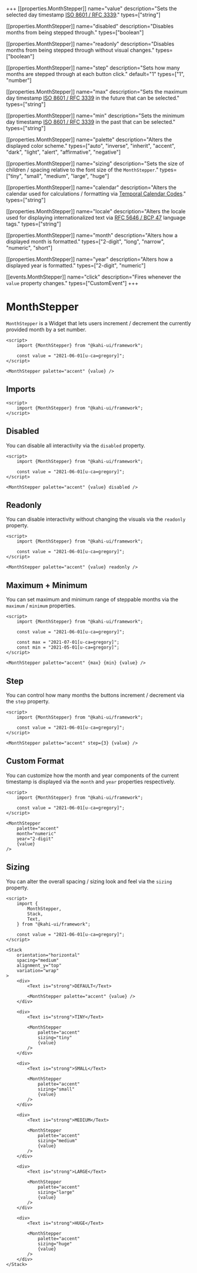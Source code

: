 +++
[[properties.MonthStepper]]
name="value"
description="Sets the selected day timestamp [ISO 8601 / RFC 3339](https://www.w3.org/TR/NOTE-datetime)."
types=["string"]

[[properties.MonthStepper]]
name="disabled"
description="Disables months from being stepped through."
types=["boolean"]

[[properties.MonthStepper]]
name="readonly"
description="Disables months from being stepped through without visual changes."
types=["boolean"]

[[properties.MonthStepper]]
name="step"
description="Sets how many months are stepped through at each button click."
default="1"
types=["1", "number"]

[[properties.MonthStepper]]
name="max"
description="Sets the maximum day timestamp [ISO 8601 / RFC 3339](https://www.w3.org/TR/NOTE-datetime) in the future that can be selected."
types=["string"]

[[properties.MonthStepper]]
name="min"
description="Sets the minimum day timestamp [ISO 8601 / RFC 3339](https://www.w3.org/TR/NOTE-datetime) in the past that can be selected."
types=["string"]

[[properties.MonthStepper]]
name="palette"
description="Alters the displayed color scheme."
types=["auto", "inverse", "inherit", "accent", "dark", "light", "alert", "affirmative", "negative"]

[[properties.MonthStepper]]
name="sizing"
description="Sets the size of children / spacing relative to the font size of the `MonthStepper`."
types=["tiny", "small", "medium", "large", "huge"]

[[properties.MonthStepper]]
name="calendar"
description="Alters the calendar used for calculations / formatting via [Temporal Calendar Codes](https://tc39.es/proposal-temporal/docs/calendar.html)."
types=["string"]

[[properties.MonthStepper]]
name="locale"
description="Alters the locale used for displaying internationalized text via [RFC 5646 / BCP 47](https://www.w3.org/International/articles/language-tags) language tags."
types=["string"]

[[properties.MonthStepper]]
name="month"
description="Alters how a displayed month is formatted."
types=["2-digit", "long", "narrow", "numeric", "short"]

[[properties.MonthStepper]]
name="year"
description="Alters how a displayed year is formatted."
types=["2-digit", "numeric"]

[[events.MonthStepper]]
name="click"
description="Fires whenever the `value` property changes."
types=["CustomEvent<void>"]
+++

# MonthStepper

`MonthStepper` is a Widget that lets users increment / decrement the currently provided month by a set number.

```svelte repl MonthStepper Preview
<script>
    import {MonthStepper} from "@kahi-ui/framework";

    const value = "2021-06-01[u-ca=gregory]";
</script>

<MonthStepper palette="accent" {value} />
```

## Imports

```svelte default MonthStepper Imports
<script>
    import {MonthStepper} from "@kahi-ui/framework";
</script>
```

## Disabled

You can disable all interactivity via the `disabled` property.

```svelte repl MonthStepper Disabled
<script>
    import {MonthStepper} from "@kahi-ui/framework";

    const value = "2021-06-01[u-ca=gregory]";
</script>

<MonthStepper palette="accent" {value} disabled />
```

## Readonly

You can disable interactivity without changing the visuals via the `readonly` property.

```svelte repl MonthStepper Readonly
<script>
    import {MonthStepper} from "@kahi-ui/framework";

    const value = "2021-06-01[u-ca=gregory]";
</script>

<MonthStepper palette="accent" {value} readonly />
```

## Maximum + Minimum

You can set maximum and minimum range of steppable months via the `maximum` / `minimum` properties.

```svelte repl MonthStepper Maximum + Minimum
<script>
    import {MonthStepper} from "@kahi-ui/framework";

    const value = "2021-06-01[u-ca=gregory]";

    const max = "2021-07-01[u-ca=gregory]";
    const min = "2021-05-01[u-ca=gregory]";
</script>

<MonthStepper palette="accent" {max} {min} {value} />
```

## Step

You can control how many months the buttons increment / decrement via the `step` property.

```svelte repl MonthStepper Step
<script>
    import {MonthStepper} from "@kahi-ui/framework";

    const value = "2021-06-01[u-ca=gregory]";
</script>

<MonthStepper palette="accent" step={3} {value} />
```

## Custom Format

You can customize how the month and year components of the current timestamp is displayed via the `month` and `year` properties respectively.

```svelte repl MonthStepper Custom Format
<script>
    import {MonthStepper} from "@kahi-ui/framework";

    const value = "2021-06-01[u-ca=gregory]";
</script>

<MonthStepper
    palette="accent"
    month="numeric"
    year="2-digit"
    {value}
/>
```

## Sizing

You can alter the overall spacing / sizing look and feel via the `sizing` property.

```svelte repl MonthStepper Sizing
<script>
    import {
        MonthStepper,
        Stack,
        Text,
    } from "@kahi-ui/framework";

    const value = "2021-06-01[u-ca=gregory]";
</script>

<Stack
    orientation="horizontal"
    spacing="medium"
    alignment_y="top"
    variation="wrap"
>
    <div>
        <Text is="strong">DEFAULT</Text>

        <MonthStepper palette="accent" {value} />
    </div>

    <div>
        <Text is="strong">TINY</Text>

        <MonthStepper
            palette="accent"
            sizing="tiny"
            {value}
        />
    </div>

    <div>
        <Text is="strong">SMALL</Text>

        <MonthStepper
            palette="accent"
            sizing="small"
            {value}
        />
    </div>

    <div>
        <Text is="strong">MEDIUM</Text>

        <MonthStepper
            palette="accent"
            sizing="medium"
            {value}
        />
    </div>

    <div>
        <Text is="strong">LARGE</Text>

        <MonthStepper
            palette="accent"
            sizing="large"
            {value}
        />
    </div>

    <div>
        <Text is="strong">HUGE</Text>

        <MonthStepper
            palette="accent"
            sizing="huge"
            {value}
        />
    </div>
</Stack>
```
